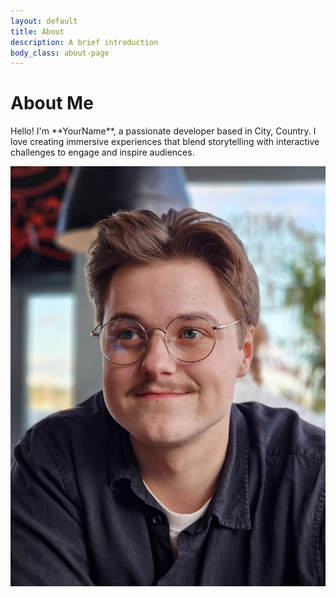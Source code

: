 ```yaml
---
layout: default
title: About
description: A brief introduction
body_class: about-page
---
```


# About Me

<div class="about-container">
  <!-- Text Section -->
  <div class="about-text fade-in">
    <p>Hello! I'm **YourName**, a passionate developer based in City, Country. I love creating immersive experiences that blend storytelling with interactive challenges to engage and inspire audiences.</p>
  </div>
  <!-- Image Section -->
  <div class="about-image fade-in">
    <img src="/assets/images/your-portrait.jpg" alt="Your Portrait">
  </div>
</div>
